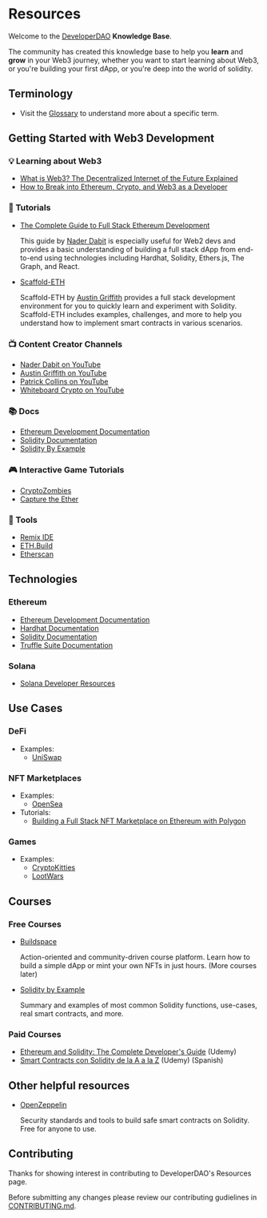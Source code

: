 # Resources

Welcome to the [DeveloperDAO](https://github.com/Developer-DAO/developer-dao) **Knowledge Base**.  

The community has created this knowledge base to help you **learn** and **grow** in your Web3 journey, whether you want to start learning about Web3, or you're building your first dApp, or you're deep into the world of solidity.

## Terminology
- Visit the [Glossary](GLOSSARY.md) to understand more about a specific term.

## Getting Started with Web3 Development

### 💡  Learning about Web3
- [What is Web3? The Decentralized Internet of the Future Explained](https://www.freecodecamp.org/news/what-is-web3/)
- [How to Break into Ethereum, Crypto, and Web3 as a Developer](https://www.freecodecamp.org/news/breaking-into-ethereum-crypto-web3-as-a-developer/)

### 📄  Tutorials
- [The Complete Guide to Full Stack Ethereum Development](https://dev.to/dabit3/the-complete-guide-to-full-stack-ethereum-development-3j13)

    This guide by [Nader Dabit](https://github.com/dabit3) is especially useful for Web2 devs and provides a basic understanding of building a full stack dApp from end-to-end using technologies including Hardhat, Solidity, Ethers.js, The Graph, and React.

- [Scaffold-ETH](https://github.com/scaffold-eth/scaffold-eth)

    Scaffold-ETH by [Austin Griffith](https://github.com/austintgriffith) provides a full stack development environment for you to quickly learn and experiment with Solidity. Scaffold-ETH includes examples, challenges, and more to help you understand how to implement smart contracts in various scenarios.

### 📺  Content Creator Channels
- [Nader Dabit on YouTube](https://www.youtube.com/c/naderdabit)
- [Austin Griffith on YouTube](https://www.youtube.com/c/naderdabit)
- [Patrick Collins on YouTube](https://www.youtube.com/channel/UCn-3f8tw_E1jZvhuHatROwA)
- [Whiteboard Crypto on YouTube](https://www.youtube.com/channel/UCsYYksPHiGqXHPoHI-fm5sg)

### 📚 Docs
- [Ethereum Development Documentation](https://ethereum.org/en/developers/docs/)
- [Solidity Documentation](https://docs.soliditylang.org/en/v0.8.8/index.html)
- [Solidity By Example](https://docs.soliditylang.org/en/v0.8.8/solidity-by-example.html)

### 🎮  Interactive Game Tutorials
- [CryptoZombies](https://cryptozombies.io/en/solidity)
- [Capture the Ether](https://capturetheether.com/)

### 🔨 Tools
- [Remix IDE](https://remix.ethereum.org/)
- [ETH.Build](https://eth.build/)
- [Etherscan](https://etherscan.io/)

## Technologies

### Ethereum
- [Ethereum Development Documentation](https://ethereum.org/en/developers/docs/)
- [Hardhat Documentation](https://hardhat.org/getting-started/)
- [Solidity Documentation](https://docs.soliditylang.org/en/v0.8.8/index.html)
- [Truffle Suite Documentation](https://www.trufflesuite.com/docs)

### Solana
- [Solana Developer Resources](https://github.com/CristinaSolana/solana-developer-resources)

## Use Cases

### DeFi
- Examples:
   - [UniSwap](https://uniswap.org/)

### NFT Marketplaces
- Examples:
   - [OpenSea](https://opensea.io/)
- Tutorials:
   - [Building a Full Stack NFT Marketplace on Ethereum with Polygon](https://dev.to/dabit3/building-scalable-full-stack-apps-on-ethereum-with-polygon-2cfb)

### Games
- Examples:
   - [CryptoKitties](https://www.cryptokitties.co/)
   - [LootWars](https://lootwars.xyz/)

## Courses

### Free Courses
- [Buildspace](https://www.buildspace.so) 

    Action-oriented and community-driven course platform. Learn how to build a simple dApp or mint your own NFTs in just hours. (More courses later)

- [Solidity by Example](https://solidity-by-example.org/)

    Summary and examples of most common Solidity functions, use-cases, real smart contracts, and more. 

### Paid Courses
- [Ethereum and Solidity: The Complete Developer's Guide](https://www.udemy.com/course/ethereum-and-solidity-the-complete-developers-guide/) (Udemy)
- [Smart Contracts con Solidity de la A a la Z](https://www.udemy.com/course/solidity-a-z/learn/lecture/26791510?start=0#overview) (Udemy) (Spanish)

## Other helpful resources
- [OpenZeppelin](https://openzeppelin.com/contracts/)

    Security standards and tools to build safe smart contracts on Solidity. Free for anyone to use. 

## Contributing

Thanks for showing interest in contributing to DeveloperDAO's Resources page. 

Before submitting any changes please review our contributing gudielines in [CONTRIBUTING.md](./CONTRIBUTING.md).
